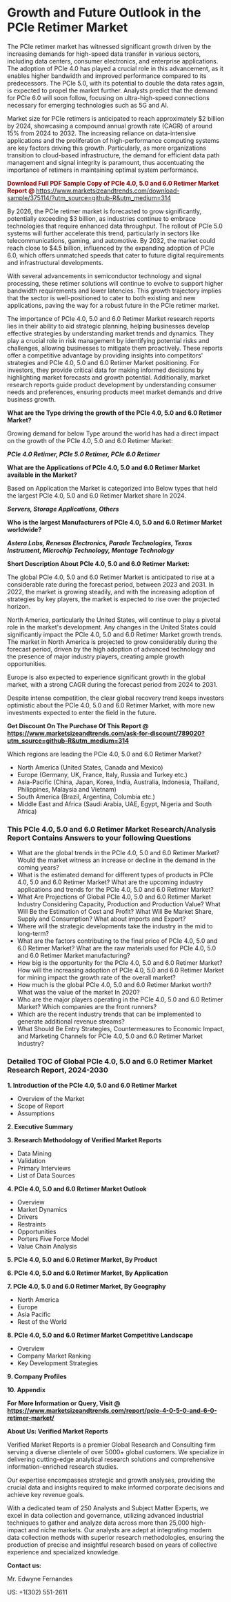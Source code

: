 <h1>Growth and Future Outlook in the PCIe Retimer Market</h1>    <p>The PCIe retimer market has witnessed significant growth driven by the increasing demands for high-speed data transfer in various sectors, including data centers, consumer electronics, and enterprise applications. The adoption of PCIe 4.0 has played a crucial role in this advancement, as it enables higher bandwidth and improved performance compared to its predecessors. The PCIe 5.0, with its potential to double the data rates again, is expected to propel the market further. Analysts predict that the demand for PCIe 6.0 will soon follow, focusing on ultra-high-speed connections necessary for emerging technologies such as 5G and AI.</p>    <p>Market size for PCIe retimers is anticipated to reach approximately $2 billion by 2024, showcasing a compound annual growth rate (CAGR) of around 15% from 2024 to 2032. The increasing reliance on data-intensive applications and the proliferation of high-performance computing systems are key factors driving this growth. Particularly, as more organizations transition to cloud-based infrastructure, the demand for efficient data path management and signal integrity is paramount, thus accentuating the importance of retimers in maintaining optimal system performance.</p>    <p><strong><span style="color: #800000;">Download Full PDF Sample Copy of PCIe 4.0, 5.0 and 6.0 Retimer Market Report @</span>&nbsp;</strong><a href="https://www.marketsizeandtrends.com/download-sample/375114/?utm_source=github-R&amp;utm_medium=314">https://www.marketsizeandtrends.com/download-sample/375114/?utm_source=github-R&amp;utm_medium=314</a></p>    <p>By 2026, the PCIe retimer market is forecasted to grow significantly, potentially exceeding $3 billion, as industries continue to embrace technologies that require enhanced data throughput. The rollout of PCIe 5.0 systems will further accelerate this trend, particularly in sectors like telecommunications, gaming, and automotive. By 2032, the market could reach close to $4.5 billion, influenced by the expanding adoption of PCIe 6.0, which offers unmatched speeds that cater to future digital requirements and infrastructural developments.</p>    <p>With several advancements in semiconductor technology and signal processing, these retimer solutions will continue to evolve to support higher bandwidth requirements and lower latencies. This growth trajectory implies that the sector is well-positioned to cater to both existing and new applications, paving the way for a robust future in the PCIe retimer market.</p></p><p>The importance of&nbsp;PCIe 4.0, 5.0 and 6.0 Retimer Market research reports lies in their ability to aid strategic planning, helping businesses develop effective strategies by understanding market trends and dynamics. They play a crucial role in risk management by identifying potential risks and challenges, allowing businesses to mitigate them proactively. These reports offer a competitive advantage by providing insights into competitors' strategies and PCIe 4.0, 5.0 and 6.0 Retimer Market positioning. For investors, they provide critical data for making informed decisions by highlighting market forecasts and growth potential. Additionally, market research reports guide product development by understanding consumer needs and preferences, ensuring products meet market demands and drive business growth.</p><p><strong>What are the&nbsp;Type driving the growth of the PCIe 4.0, 5.0 and 6.0 Retimer Market?</strong></p><p id="" class="">Growing demand for below Type around the world has had a direct impact on the growth of the PCIe 4.0, 5.0 and 6.0 Retimer Market:</p><em><strong>PCIe 4.0 Retimer, PCIe 5.0 Retimer, PCIe 6.0 Retimer</strong></em></p><strong>What are the&nbsp;Applications&nbsp;of PCIe 4.0, 5.0 and 6.0 Retimer Market available in the Market?</strong></p><p id="" class="">Based on Application the Market is categorized into Below types that held the largest PCIe 4.0, 5.0 and 6.0 Retimer Market share In 2024.</p><em><strong>Servers, Storage Applications, Others</strong></em></p><strong>Who is the largest Manufacturers of PCIe 4.0, 5.0 and 6.0 Retimer Market worldwide?</strong></p><p><em><strong>Astera Labs, Renesas Electronics, Parade Technologies, Texas Instrument, Microchip Technology, Montage Technology</strong></em></p><p id="" class=""><strong>Short Description About PCIe 4.0, 5.0 and 6.0 Retimer Market:</strong></p><p>The global PCIe 4.0, 5.0 and 6.0 Retimer Market is anticipated to rise at a considerable rate during the forecast period, between 2023 and 2031. In 2022, the market is growing steadily, and with the increasing adoption of strategies by key players, the market is expected to rise over the projected horizon.</p><p>North America, particularly the United States, will continue to play a pivotal role in the market's development. Any changes in the United States could significantly impact the PCIe 4.0, 5.0 and 6.0 Retimer Market growth trends. The market in North America is projected to grow considerably during the forecast period, driven by the high adoption of advanced technology and the presence of major industry players, creating ample growth opportunities.</p><p>Europe is also expected to experience significant growth in the global market, with a strong CAGR during the forecast period from 2024 to 2031.</p><p>Despite intense competition, the clear global recovery trend keeps investors optimistic about the PCIe 4.0, 5.0 and 6.0 Retimer Market, with more new investments expected to enter the field in the future.</p><p id="" class=""><strong>Get Discount On The Purchase Of This Report @ <a href="https://www.marketsizeandtrends.com/ask-for-discount/789020?utm_source=github-R&utm_medium=314" target="_blank">https://www.marketsizeandtrends.com/ask-for-discount/789020?utm_source=github-R&utm_medium=314</a></strong></p>Which regions are leading the PCIe 4.0, 5.0 and 6.0 Retimer Market?</p><ul><li>North America (United States, Canada and Mexico)</li><li>Europe (Germany, UK, France, Italy, Russia and Turkey etc.)</li><li>Asia-Pacific (China, Japan, Korea, India, Australia, Indonesia, Thailand, Philippines, Malaysia and Vietnam)</li><li>South America (Brazil, Argentina, Columbia etc.)</li><li>Middle East and Africa (Saudi Arabia, UAE, Egypt, Nigeria and South Africa)</li></ul><h3 id="" class="">This PCIe 4.0, 5.0 and 6.0 Retimer Market Research/Analysis Report Contains Answers to your following Questions</h3><ul><li>What are the global trends in the PCIe 4.0, 5.0 and 6.0 Retimer Market? Would the market witness an increase or decline in the demand in the coming years?</li><li>What is the estimated demand for different types of products in PCIe 4.0, 5.0 and 6.0 Retimer Market? What are the upcoming industry applications and trends for the PCIe 4.0, 5.0 and 6.0 Retimer Market?</li><li>What Are Projections of Global PCIe 4.0, 5.0 and 6.0 Retimer Market Industry Considering Capacity, Production and Production Value? What Will Be the Estimation of Cost and Profit? What Will Be Market Share, Supply and Consumption? What about imports and Export?</li><li>Where will the strategic developments take the industry in the mid to long-term?</li><li>What are the factors contributing to the final price of PCIe 4.0, 5.0 and 6.0 Retimer Market? What are the raw materials used for PCIe 4.0, 5.0 and 6.0 Retimer Market manufacturing?</li><li>How big is the opportunity for the PCIe 4.0, 5.0 and 6.0 Retimer Market? How will the increasing adoption of PCIe 4.0, 5.0 and 6.0 Retimer Market for mining impact the growth rate of the overall market?</li><li>How much is the global PCIe 4.0, 5.0 and 6.0 Retimer Market worth? What was the value of the market In 2020?</li><li>Who are the major players operating in the PCIe 4.0, 5.0 and 6.0 Retimer Market? Which companies are the front runners?</li><li>Which are the recent industry trends that can be implemented to generate additional revenue streams?</li><li>What Should Be Entry Strategies, Countermeasures to Economic Impact, and Marketing Channels for PCIe 4.0, 5.0 and 6.0 Retimer Market Industry?</li></ul><h3 id="" class="">Detailed TOC of Global PCIe 4.0, 5.0 and 6.0 Retimer Market Research Report, 2024-2030</h3><p id="" class=""><strong>1. Introduction of the PCIe 4.0, 5.0 and 6.0 Retimer Market</strong></p><ul><li>Overview of the Market</li><li>Scope of Report</li><li>Assumptions</li></ul><p id="" class=""><strong>2. Executive Summary</strong></p><p id="" class=""><strong>3. Research Methodology of Verified Market Reports</strong></p><ul><li>Data Mining</li><li>Validation</li><li>Primary Interviews</li><li>List of Data Sources</li></ul><p id="" class=""><strong>4. PCIe 4.0, 5.0 and 6.0 Retimer Market Outlook</strong></p><ul><li>Overview</li><li>Market Dynamics</li><li>Drivers</li><li>Restraints</li><li>Opportunities</li><li>Porters Five Force Model</li><li>Value Chain Analysis</li></ul><p id="" class=""><strong>5. PCIe 4.0, 5.0 and 6.0 Retimer Market, By Product</strong></p><p id="" class=""><strong>6. PCIe 4.0, 5.0 and 6.0 Retimer Market, By Application</strong></p><p id="" class=""><strong>7. PCIe 4.0, 5.0 and 6.0 Retimer Market, By Geography</strong></p><ul><li>North America</li><li>Europe</li><li>Asia Pacific</li><li>Rest of the World</li></ul><p id="" class=""><strong>8. PCIe 4.0, 5.0 and 6.0 Retimer Market Competitive Landscape</strong></p><ul><li>Overview</li><li>Company Market Ranking</li><li>Key Development Strategies</li></ul><p id="" class=""><strong>9. Company Profiles</strong></p><p id="" class=""><strong>10. Appendix</strong></p><p id="" class=""><strong>For More Information or Query, Visit @ <a href="https://www.marketsizeandtrends.com/report/pcie-4-0-5-0-and-6-0-retimer-market/" target="_blank">https://www.marketsizeandtrends.com/report/pcie-4-0-5-0-and-6-0-retimer-market/</a></strong></p><p id="" class=""><strong>About Us: Verified Market Reports</strong></p><p id="" class="">Verified Market Reports is a premier Global Research and Consulting firm serving a diverse clientele of over 5000+ global customers. We specialize in delivering cutting-edge analytical research solutions and comprehensive information-enriched research studies.</p><p id="" class="">Our expertise encompasses strategic and growth analyses, providing the crucial data and insights required to make informed corporate decisions and achieve key revenue goals.</p><p id="" class="">With a dedicated team of 250 Analysts and Subject Matter Experts, we excel in data collection and governance, utilizing advanced industrial techniques to gather and analyze data across more than 25,000 high-impact and niche markets. Our analysts are adept at integrating modern data collection methods with superior research methodologies, ensuring the production of precise and insightful research based on years of collective experience and specialized knowledge.</p><p id="" class=""><strong>Contact us:</strong></p><p id="" class="">Mr. Edwyne Fernandes</p><p id="" class="">US: +1(302) 551-2611</p>